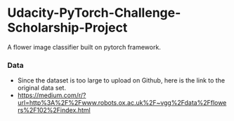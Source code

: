 # Udacity-PyTorch-Challenge-Scholarship-Project
A flower image classifier built on pytorch framework.


### Data
* Since the dataset is too large to upload on Github, here is the link to the original data set.
* https://medium.com/r/?url=http%3A%2F%2Fwww.robots.ox.ac.uk%2F~vgg%2Fdata%2Fflowers%2F102%2Findex.html



